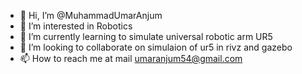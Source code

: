 - 👋 Hi, I’m @MuhammadUmarAnjum
- 👀 I’m interested in Robotics
- 🌱 I’m currently learning to simulate universal robotic arm UR5
- 💞️ I’m looking to collaborate on simulaion of ur5 in rivz and gazebo
- 📫 How to reach me at mail umaranjum54@gmail.com

<!---
MuhammadUmarAnjum/MuhammadUmarAnjum is a ✨ special ✨ repository because its `README.md` (this file) appears on your GitHub profile.
You can click the Preview link to take a look at your changes.
--->
